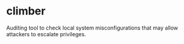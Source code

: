 climber
=======

Auditing tool to check local system misconfigurations that may allow attackers to escalate privileges.
